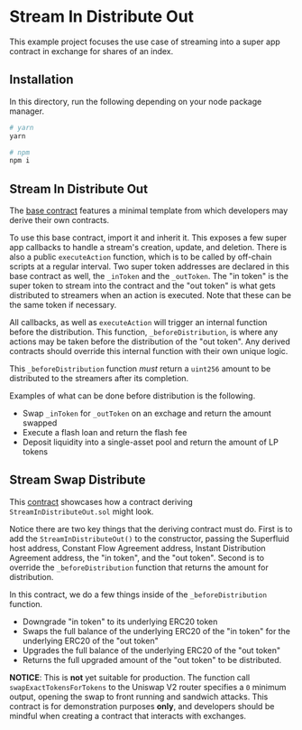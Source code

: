# Stream In Distribute Out

This example project focuses the use case of streaming into a super app contract
in exchange for shares of an index.


## Installation

In this directory, run the following depending on your node package manager.

```bash
# yarn
yarn

# npm
npm i
```


## Stream In Distribute Out

The [base contract](./contracts/base/StreamInDistributeOut.sol) features a
minimal template from which developers may derive their own contracts.

To use this base contract, import it and inherit it. This exposes a few super
app callbacks to handle a stream's creation, update, and deletion. There is also
a public `executeAction` function, which is to be called by off-chain scripts
at a regular interval. Two super token addresses are declared in this base
contract as well, the `_inToken` and the `_outToken`. The "in token" is the
super token to stream into the contract and the "out token" is what gets
distributed to streamers when an action is executed. Note that these can be the
same token if necessary.

All callbacks, as well as `executeAction` will trigger an internal function
before the distribution. This function, `_beforeDistribution`, is where any
actions may be taken before the distribution of the "out token". Any derived
contracts should override this internal function with their own unique logic.

This `_beforeDistribution` function _must_ return a `uint256` amount to be
distributed to the streamers after its completion.

Examples of what can be done before distribution is the following.

- Swap `_inToken` for `_outToken` on an exchage and return the amount swapped
- Execute a flash loan and return the flash fee
- Deposit liquidity into a single-asset pool and return the amount of LP tokens

## Stream Swap Distribute

This [contract](./contracts/StreamSwapDistribute.sol) showcases how a contract
deriving `StreamInDistributeOut.sol` might look.

Notice there are two key things that the deriving contract must do. First is to
add the `StreamInDistributeOut()` to the constructor, passing the Superfluid
host address, Constant Flow Agreement address, Instant Distribution Agreement
address, the "in token", and the "out token". Second is to override the
`_beforeDistribution` function that returns the amount for distribution.

In this contract, we do a few things inside of the `_beforeDistribution`
function.

- Downgrade "in token" to its underlying ERC20 token
- Swaps the full balance of the underlying ERC20 of the "in token" for the
underlying ERC20 of the "out token"
- Upgrades the full balance of the underlying ERC20 of the "out token"
- Returns the full upgraded amount of the "out token" to be distributed.

__NOTICE__: This is __not__ yet suitable for production. The function call
`swapExactTokensForTokens` to the Uniswap V2 router specifies a `0` minimum
output, opening the swap to front running and sandwich attacks. This contract
is for demonstration purposes __only__, and developers should be mindful when
creating a contract that interacts with exchanges.
